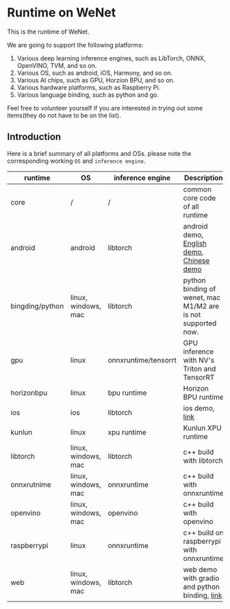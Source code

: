 # Runtime on WeNet

This is the runtime of WeNet.

We are going to support the following platforms:

1. Various deep learning inference engines, such as LibTorch, ONNX, OpenVINO, TVM, and so on.
2. Various OS, such as android, iOS, Harmony, and so on.
3. Various AI chips, such as GPU, Horzion BPU, and so on.
4. Various hardware platforms, such as Raspberry Pi.
5. Various language binding, such as python and go.

Feel free to volunteer yourself if you are interested in trying out some items(they do not have to be on the list).

## Introduction

Here is a brief summary of all platforms and OSs. please note the corresponding working `OS` and `inference engine`.

| runtime         | OS                  | inference engine     | Description                                                                                      |
|-----------------|---------------------|----------------------|--------------------------------------------------------------------------------------------------|
| core            | /                   | /                    | common core code of all runtime                                                                  |
| android         | android             | libtorch             | android demo, [English demo](https://www.youtube.com/shorts/viEnvmZf03s ), [Chinese demo](TODO)  |
| bingding/python | linux, windows, mac | libtorch             | python binding of wenet, mac M1/M2 are is not supported now.                                     |
| gpu             | linux               | onnxruntime/tensorrt | GPU inference with NV's Triton and TensorRT                                                      |
| horizonbpu      | linux               | bpu runtime          | Horizon BPU runtime                                                                              |
| ios             | ios                 | libtorch             | ios demo, [link](TODO)                                                                           |
| kunlun          | linux               | xpu runtime          | Kunlun XPU runtime                                                                               |
| libtorch        | linux, windows, mac | libtorch             | c++ build with libtorch                                                                          |
| onnxrutnime     | linux, windows, mac | onnxruntime          | c++ build with onnxruntime                                                                       |
| openvino        | linux, windows, mac | openvino             | c++ build with openvino                                                                          |
| raspberrypi     | linux               | onnxruntime          | c++ build on raspberrypi with onnxruntime                                                        |
| web             | linux, windows, mac | libtorch             | web demo with gradio and python binding, [link]()                                                |

